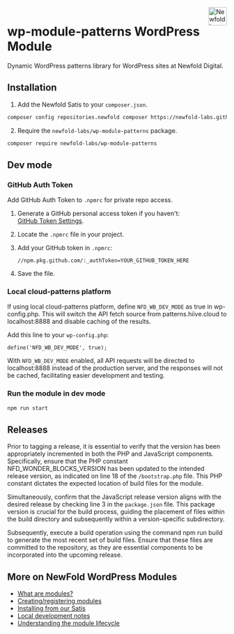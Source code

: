 <a href="https://newfold.com/" target="_blank">
    <img src="https://newfold.com/content/experience-fragments/newfold/site-header/master/_jcr_content/root/header/logo.coreimg.svg/1621395071423/newfold-digital.svg" alt="Newfold Logo" title="Newfold Digital" align="right" 
height="42" />
</a>

# wp-module-patterns WordPress Module

Dynamic WordPress patterns library for WordPress sites at Newfold Digital.

## Installation

1. Add the Newfold Satis to your `composer.json`.

```bash
composer config repositories.newfold composer https://newfold-labs.github.io/satis
```

2. Require the `newfold-labs/wp-module-patterns` package.

```bash
composer require newfold-labs/wp-module-patterns
```

## Dev mode

### GitHub Auth Token

Add GitHub Auth Token to `.npmrc` for private repo access.

1. Generate a GitHub personal access token if you haven't:  
   [GitHub Token Settings](https://github.com/settings/tokens).

2. Locate the `.npmrc` file in your project.

3. Add your GitHub token in `.npmrc`:

    ```
    //npm.pkg.github.com/:_authToken=YOUR_GITHUB_TOKEN_HERE
    ```

4. Save the file.

### Local cloud-patterns platform

If using local cloud-patterns platform, define `NFD_WB_DEV_MODE` as true in wp-config.php. This will switch the API fetch source from patterns.hiive.cloud to localhost:8888 and disable caching of the results.

Add this line to your `wp-config.php`:

```
define('NFD_WB_DEV_MODE', true);
```

With `NFD_WB_DEV_MODE` enabled, all API requests will be directed to localhost:8888 instead of the production server, and the responses will not be cached, facilitating easier development and testing.

### Run the module in dev mode

```bash
npm run start
```

## Releases

Prior to tagging a release, it is essential to verify that the version has been appropriately incremented in both the PHP and JavaScript components. Specifically, ensure that the PHP constant NFD_WONDER_BLOCKS_VERSION has been updated to the intended release version, as indicated on line 18 of the `/bootstrap.php` file. This PHP constant dictates the expected location of build files for the module.

Simultaneously, confirm that the JavaScript release version aligns with the desired release by checking line 3 in the `package.json` file. This package version is crucial for the build process, guiding the placement of files within the build directory and subsequently within a version-specific subdirectory.

Subsequently, execute a build operation using the command npm run build to generate the most recent set of build files. Ensure that these files are committed to the repository, as they are essential components to be incorporated into the upcoming release.

## More on NewFold WordPress Modules

-   <a href="https://github.com/bluehost/endurance-wp-module-loader#endurance-wordpress-modules">What are modules?</a>
-   <a href="https://github.com/bluehost/endurance-wp-module-loader#creating--registering-a-module">Creating/registering
    modules</a>
-   <a href="https://github.com/bluehost/endurance-wp-module-loader#installing-from-our-satis">Installing from our
    Satis</a>
-   <a href="https://github.com/bluehost/endurance-wp-module-loader#local-development">Local development notes</a>
-   <a href="https://github.com/bluehost/endurance-wp-module-loader#understanding-the-module-lifecycle">Understanding the
    module lifecycle</a>
